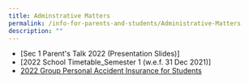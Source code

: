 ```yaml
---
title: Adminstrative Matters
permalink: /info-for-parents-and-students/Administrative-Matters
description: ""
---
```

* [Sec 1 Parent's Talk 2022 (Presentation Slides)]
* [2022 School Timetable\_Semester 1 (w.e.f. 31 Dec 2021)]
* [2022 Group Personal Accident Insurance for Students](/files/Product%20Fact%20Sheet%20Year%202022.pdf)
